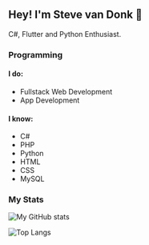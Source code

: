 ## Hey! I'm Steve van Donk 👋

C#, Flutter and Python Enthusiast.

### Programming

#### I do:

- Fullstack Web Development
- App Development
#### I know:

- C#
- PHP
- Python
- HTML
- CSS
- MySQL

### My Stats

![My GitHub stats](https://github-readme-stats.vercel.app/api?username=StevevnDonk&count_private=true&show_icons=true&theme=radical)

![Top Langs](https://github-readme-stats.vercel.app/api/top-langs/?username=StevevnDonk&theme=radical)
